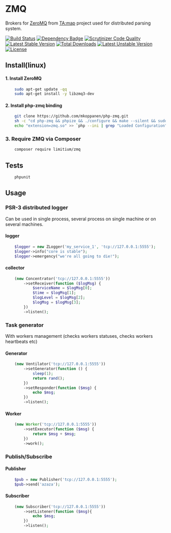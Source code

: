 ZMQ
================

Brokers for [ZeroMQ](http://zeromq.org/) from [TA:map](https://github.com/limitium/C-CTA-map-frontend/) project used for distributed parsing system.

[![Build Status](https://travis-ci.org/limitium/zmq.svg?branch=master)](https://travis-ci.org/limitium/zmq)
[![Dependency Badge](https://www.versioneye.com/user/projects/55437151d8fe1a25cc00008b/badge.svg?style=flat)](https://www.versioneye.com/user/projects/55437151d8fe1a25cc00008b)
[![Scrutinizer Code Quality](https://scrutinizer-ci.com/g/limitium/zmq/badges/quality-score.png?b=master)](https://scrutinizer-ci.com/g/limitium/zmq/?branch=master)
[![Latest Stable Version](https://poser.pugx.org/limitium/zmq/v/stable)](https://packagist.org/packages/limitium/zmq)
[![Total Downloads](https://poser.pugx.org/limitium/zmq/downloads)](https://packagist.org/packages/limitium/zmq)
[![Latest Unstable Version](https://poser.pugx.org/limitium/zmq/v/unstable)](https://packagist.org/packages/limitium/zmq)
[![License](https://poser.pugx.org/limitium/zmq/license)](https://packagist.org/packages/limitium/zmq)

## Install(linux)

#### 1. Install ZeroMQ

```bash
    sudo apt-get update -qq
    sudo apt-get install -y libzmq3-dev
```

#### 2. Install php-zmq binding

```bash
    git clone https://github.com/mkoppanen/php-zmq.git
    sh -c "cd php-zmq && phpize && ./configure && make --silent && sudo make install"
    echo "extension=zmq.so" >> `php --ini | grep "Loaded Configuration" | sed -e "s|.*:\s*||"`
```

### 3. Require ZMQ via Composer

```bash
    composer require limitium/zmq
```

## Tests

```bash
    phpunit
```

## Usage

### PSR-3 distributed logger

Can be used in single process, several process on single machine or on several machines. 

#### logger

```php
    $logger = new ZLogger('my_service_1', 'tcp://127.0.0.1:5555');
    $logger->info("core is stable");
    $logger->emergency("we're all going to die!");
```

#### collector

```php
    (new Concentrator('tcp://127.0.0.1:5555'))
        ->setReceiver(function ($logMsg) {
            $serviceName = $logMsg[0];
            $time = $logMsg[1];
            $logLevel = $logMsg[2];
            $logMsg = $logMsg[3];
        })
        ->listen();
```

### Task generator

With workers management (checks workers statuses, checks workers heartbeats etc)

#### Generator

```php
    (new Ventilator('tcp://127.0.0.1:5555'))
        ->setGenerator(function () {
            sleep(1);
            return rand();
        })
        ->setResponder(function ($msg) {
            echo $msg;
        })
        ->listen();
```

#### Worker

```php
    (new Worker('tcp://127.0.0.1:5555'))
        ->setExecutor(function ($msg) {
            return $msg + $msg;
        })
        ->work();
```

### Publish/Subscribe

#### Publisher

```php
    $pub = new Publisher('tcp://127.0.0.1:5555');
    $pub->send('azaza');
```

#### Subscriber

```php
    (new Subscriber('tcp://127.0.0.1:5555'))
        ->setListener(function ($msg){
            echo $msg;
        })
        ->listen();
```
